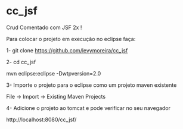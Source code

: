cc_jsf
======

Crud Comentado com JSF 2x !

Para colocar o projeto em execução no eclipse faça:

1- git clone https://github.com/levymoreira/cc_jsf

2- cd cc_jsf 

   mvn eclipse:eclipse -Dwtpversion=2.0
   
3- Importe o projeto para o eclipse como um projeto maven existente 

   File -> Import -> Existing Maven Projects
   
4- Adicione o projeto ao tomcat e pode verificar no seu navegador

   http://localhost:8080/cc_jsf/
